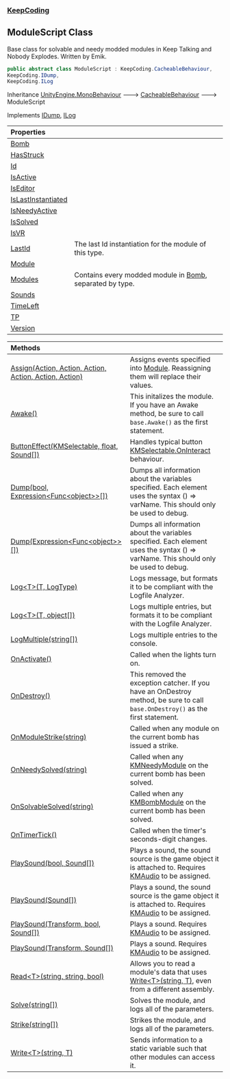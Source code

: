 ### [KeepCoding](KeepCoding.md 'KeepCoding')
## ModuleScript Class
Base class for solvable and needy modded modules in Keep Talking and Nobody Explodes. Written by Emik.  
```csharp
public abstract class ModuleScript : KeepCoding.CacheableBehaviour,
KeepCoding.IDump,
KeepCoding.ILog
```

Inheritance [UnityEngine.MonoBehaviour](https://docs.microsoft.com/en-us/dotnet/api/UnityEngine.MonoBehaviour 'UnityEngine.MonoBehaviour') &#129106; [CacheableBehaviour](KeepCoding_CacheableBehaviour.md 'KeepCoding.CacheableBehaviour') &#129106; ModuleScript  

Implements [IDump](KeepCoding_IDump.md 'KeepCoding.IDump'), [ILog](KeepCoding_ILog.md 'KeepCoding.ILog')  

| Properties | |
| :--- | :--- |
| [Bomb](KeepCoding_ModuleScript_Bomb.md 'KeepCoding.ModuleScript.Bomb') |  |
| [HasStruck](KeepCoding_ModuleScript_HasStruck.md 'KeepCoding.ModuleScript.HasStruck') |  |
| [Id](KeepCoding_ModuleScript_Id.md 'KeepCoding.ModuleScript.Id') |  |
| [IsActive](KeepCoding_ModuleScript_IsActive.md 'KeepCoding.ModuleScript.IsActive') |  |
| [IsEditor](KeepCoding_ModuleScript_IsEditor.md 'KeepCoding.ModuleScript.IsEditor') |  |
| [IsLastInstantiated](KeepCoding_ModuleScript_IsLastInstantiated.md 'KeepCoding.ModuleScript.IsLastInstantiated') |  |
| [IsNeedyActive](KeepCoding_ModuleScript_IsNeedyActive.md 'KeepCoding.ModuleScript.IsNeedyActive') |  |
| [IsSolved](KeepCoding_ModuleScript_IsSolved.md 'KeepCoding.ModuleScript.IsSolved') |  |
| [IsVR](KeepCoding_ModuleScript_IsVR.md 'KeepCoding.ModuleScript.IsVR') |  |
| [LastId](KeepCoding_ModuleScript_LastId.md 'KeepCoding.ModuleScript.LastId') | The last Id instantiation for the module of this type.<br/> |
| [Module](KeepCoding_ModuleScript_Module.md 'KeepCoding.ModuleScript.Module') |  |
| [Modules](KeepCoding_ModuleScript_Modules.md 'KeepCoding.ModuleScript.Modules') | Contains every modded module in [Bomb](KeepCoding_ModuleScript_Bomb.md 'KeepCoding.ModuleScript.Bomb'), separated by type.<br/> |
| [Sounds](KeepCoding_ModuleScript_Sounds.md 'KeepCoding.ModuleScript.Sounds') |  |
| [TimeLeft](KeepCoding_ModuleScript_TimeLeft.md 'KeepCoding.ModuleScript.TimeLeft') |  |
| [TP](KeepCoding_ModuleScript_TP.md 'KeepCoding.ModuleScript.TP') |  |
| [Version](KeepCoding_ModuleScript_Version.md 'KeepCoding.ModuleScript.Version') |  |

| Methods | |
| :--- | :--- |
| [Assign(Action, Action, Action, Action, Action, Action)](KeepCoding_ModuleScript_Assign(System_Action_System_Action_System_Action_System_Action_System_Action_System_Action).md 'KeepCoding.ModuleScript.Assign(System.Action, System.Action, System.Action, System.Action, System.Action, System.Action)') | Assigns events specified into [Module](KeepCoding_ModuleScript_Module.md 'KeepCoding.ModuleScript.Module'). Reassigning them will replace their values.<br/> |
| [Awake()](KeepCoding_ModuleScript_Awake().md 'KeepCoding.ModuleScript.Awake()') | This initalizes the module. If you have an Awake method, be sure to call `base.Awake()` as the first statement.<br/> |
| [ButtonEffect(KMSelectable, float, Sound[])](KeepCoding_ModuleScript_ButtonEffect(KMSelectable_float_KeepCoding_Sound__).md 'KeepCoding.ModuleScript.ButtonEffect(KMSelectable, float, KeepCoding.Sound[])') | Handles typical button [KMSelectable.OnInteract](https://docs.microsoft.com/en-us/dotnet/api/KMSelectable.OnInteract 'KMSelectable.OnInteract') behaviour.<br/> |
| [Dump(bool, Expression&lt;Func&lt;object&gt;&gt;[])](KeepCoding_ModuleScript_Dump(bool_System_Linq_Expressions_Expression_System_Func_object____).md 'KeepCoding.ModuleScript.Dump(bool, System.Linq.Expressions.Expression&lt;System.Func&lt;object&gt;&gt;[])') | Dumps all information about the variables specified. Each element uses the syntax () => varName. This should only be used to debug.<br/> |
| [Dump(Expression&lt;Func&lt;object&gt;&gt;[])](KeepCoding_ModuleScript_Dump(System_Linq_Expressions_Expression_System_Func_object____).md 'KeepCoding.ModuleScript.Dump(System.Linq.Expressions.Expression&lt;System.Func&lt;object&gt;&gt;[])') | Dumps all information about the variables specified. Each element uses the syntax () => varName. This should only be used to debug.<br/> |
| [Log&lt;T&gt;(T, LogType)](KeepCoding_ModuleScript_Log_T_(T_LogType).md 'KeepCoding.ModuleScript.Log&lt;T&gt;(T, LogType)') | Logs message, but formats it to be compliant with the Logfile Analyzer.<br/> |
| [Log&lt;T&gt;(T, object[])](KeepCoding_ModuleScript_Log_T_(T_object__).md 'KeepCoding.ModuleScript.Log&lt;T&gt;(T, object[])') | Logs multiple entries, but formats it to be compliant with the Logfile Analyzer.<br/> |
| [LogMultiple(string[])](KeepCoding_ModuleScript_LogMultiple(string__).md 'KeepCoding.ModuleScript.LogMultiple(string[])') | Logs multiple entries to the console.<br/> |
| [OnActivate()](KeepCoding_ModuleScript_OnActivate().md 'KeepCoding.ModuleScript.OnActivate()') | Called when the lights turn on.<br/> |
| [OnDestroy()](KeepCoding_ModuleScript_OnDestroy().md 'KeepCoding.ModuleScript.OnDestroy()') | This removed the exception catcher. If you have an OnDestroy method, be sure to call `base.OnDestroy()` as the first statement.<br/> |
| [OnModuleStrike(string)](KeepCoding_ModuleScript_OnModuleStrike(string).md 'KeepCoding.ModuleScript.OnModuleStrike(string)') | Called when any module on the current bomb has issued a strike.<br/> |
| [OnNeedySolved(string)](KeepCoding_ModuleScript_OnNeedySolved(string).md 'KeepCoding.ModuleScript.OnNeedySolved(string)') | Called when any [KMNeedyModule](https://docs.microsoft.com/en-us/dotnet/api/KMNeedyModule 'KMNeedyModule') on the current bomb has been solved.<br/> |
| [OnSolvableSolved(string)](KeepCoding_ModuleScript_OnSolvableSolved(string).md 'KeepCoding.ModuleScript.OnSolvableSolved(string)') | Called when any [KMBombModule](https://docs.microsoft.com/en-us/dotnet/api/KMBombModule 'KMBombModule') on the current bomb has been solved.<br/> |
| [OnTimerTick()](KeepCoding_ModuleScript_OnTimerTick().md 'KeepCoding.ModuleScript.OnTimerTick()') | Called when the timer's seconds-digit changes.<br/> |
| [PlaySound(bool, Sound[])](KeepCoding_ModuleScript_PlaySound(bool_KeepCoding_Sound__).md 'KeepCoding.ModuleScript.PlaySound(bool, KeepCoding.Sound[])') | Plays a sound, the sound source is the game object it is attached to. Requires [KMAudio](https://docs.microsoft.com/en-us/dotnet/api/KMAudio 'KMAudio') to be assigned.<br/> |
| [PlaySound(Sound[])](KeepCoding_ModuleScript_PlaySound(KeepCoding_Sound__).md 'KeepCoding.ModuleScript.PlaySound(KeepCoding.Sound[])') | Plays a sound, the sound source is the game object it is attached to. Requires [KMAudio](https://docs.microsoft.com/en-us/dotnet/api/KMAudio 'KMAudio') to be assigned.<br/> |
| [PlaySound(Transform, bool, Sound[])](KeepCoding_ModuleScript_PlaySound(Transform_bool_KeepCoding_Sound__).md 'KeepCoding.ModuleScript.PlaySound(Transform, bool, KeepCoding.Sound[])') | Plays a sound. Requires [KMAudio](https://docs.microsoft.com/en-us/dotnet/api/KMAudio 'KMAudio') to be assigned.<br/> |
| [PlaySound(Transform, Sound[])](KeepCoding_ModuleScript_PlaySound(Transform_KeepCoding_Sound__).md 'KeepCoding.ModuleScript.PlaySound(Transform, KeepCoding.Sound[])') | Plays a sound. Requires [KMAudio](https://docs.microsoft.com/en-us/dotnet/api/KMAudio 'KMAudio') to be assigned.<br/> |
| [Read&lt;T&gt;(string, string, bool)](KeepCoding_ModuleScript_Read_T_(string_string_bool).md 'KeepCoding.ModuleScript.Read&lt;T&gt;(string, string, bool)') | Allows you to read a module's data that uses [Write&lt;T&gt;(string, T)](KeepCoding_ModuleScript_Write_T_(string_T).md 'KeepCoding.ModuleScript.Write&lt;T&gt;(string, T)'), even from a different assembly.<br/> |
| [Solve(string[])](KeepCoding_ModuleScript_Solve(string__).md 'KeepCoding.ModuleScript.Solve(string[])') | Solves the module, and logs all of the parameters.<br/> |
| [Strike(string[])](KeepCoding_ModuleScript_Strike(string__).md 'KeepCoding.ModuleScript.Strike(string[])') | Strikes the module, and logs all of the parameters.<br/> |
| [Write&lt;T&gt;(string, T)](KeepCoding_ModuleScript_Write_T_(string_T).md 'KeepCoding.ModuleScript.Write&lt;T&gt;(string, T)') | Sends information to a static variable such that other modules can access it.<br/> |
